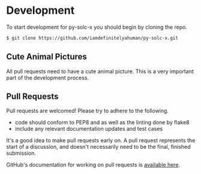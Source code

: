 # Development

To start development for py-solc-x you should begin by cloning the repo.

```bash
$ git clone https://github.com/iamdefinitelyahuman/py-solc-x.git
```

## Cute Animal Pictures

All pull requests need to have a cute animal picture. This is a very important
part of the development process.

## Pull Requests

Pull requests are welcomed! Please try to adhere to the following.

- code should conform to PEP8 and as well as the linting done by flake8
- include any relevant documentation updates and test cases

It's a good idea to make pull requests early on. A pull request represents the
start of a discussion, and doesn't necessarily need to be the final, finished
submission.

GitHub's documentation for working on pull requests is [available here](https://help.github.com/articles/about-pull-requests/).
